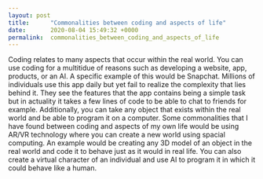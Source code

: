 ```yaml
---
layout: post
title:      "Commonalities between coding and aspects of life"
date:       2020-08-04 15:49:32 +0000
permalink:  commonalities_between_coding_and_aspects_of_life
---
```




Coding relates to many aspects that occur within the real world. You can use coding for a multitidue of reasons such as developing a website, app, products, or an AI. A specific example of this would be Snapchat. Millions of individuals use this app daily but yet fail to realize the complexity that lies behind it. They see the features that the app contains being a simple task but in actuality it takes a few lines of code to be able to chat to friends for example. Additionally, you can take any object that exists within the real world and be able to program it on a computer. 
Some commonalities that I have found between coding and aspects of my own life would be using AR/VR technology where you can create a new world using spacial computing. An example would be creating any 3D model of an object in the real world and code it to behave just as it would in real life. You can also create a virtual character of an individual and use AI to program it in which it could behave like a human. 
